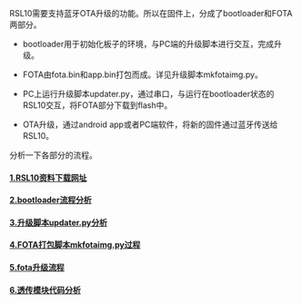 RSL10需要支持蓝牙OTA升级的功能。所以在固件上，分成了bootloader和FOTA两部分。

  * bootloader用于初始化板子的环境，与PC端的升级脚本进行交互，完成升级。

  * FOTA由fota.bin和app.bin打包而成。详见升级脚本mkfotaimg.py。

  * PC上运行升级脚本updater.py，通过串口，与运行在bootloader状态的RSL10交互，将FOTA部分下载到flash中。

  * OTA升级，通过android app或者PC端软件，将新的固件通过蓝牙传送给RSL10。

分析一下各部分的流程。

####  [1.RSL10资料下载网址](https://www.onsemi.cn/products/connectivity/wireless-rf-transceivers/rsl10)

####  [2.bootloader流程分析](./bootloader.md)

####  [3.升级脚本updater.py分析](./updater.md)

####  [4.FOTA打包脚本mkfotaimg.py过程](./mkfotaimg.md)

####  [5.fota升级流程](./ota升级流程分析.md)

####  [6.透传模块代码分析](./透传模块代码分析.md)
